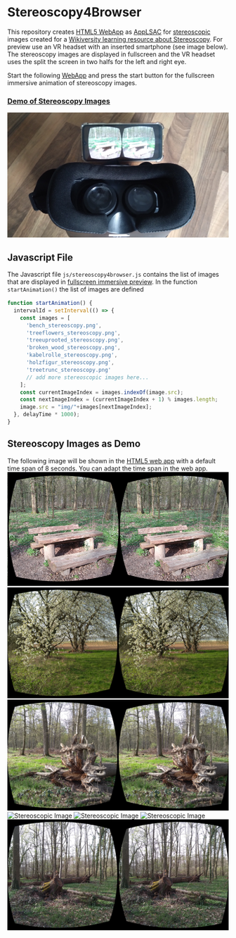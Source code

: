 # Stereoscopy4Browser
This repository creates [HTML5 WebApp](https://niebert.github.io/stereoscopy4browser) as [AppLSAC](https://en.wikiversity.org/wiki/AppLSAC) for [stereoscopic](https://en.wikiversity.org/wiki/Stereoscopy) images created for a [Wikiversity learning resource about Stereoscopy](https://en.wikiversity.org/wiki/Stereoscopy). For preview use an VR headset with an inserted smartphone (see image below). The stereoscopy images are displayed in fullscreen and the VR headset uses the split the screen in two halfs for the left and right eye.

Start the following [WebApp](https://niebert.github.io/stereoscopy4browser) and press the start button for the fullscreen immersive animation of stereoscopy images.

<h3><a href="https://niebert.github.io/stereoscopy4browser" target="_blank">Demo of Stereoscopy Images</a></h3>

![Stereoscopic Image](./img/vr_headset_with_smartphone_and_stereoscopy_image.jpg)

## Javascript File
The Javascript file `js/stereoscopy4browser.js` contains the list of images that are displayed in [fullscreen immersive preview](https://niebert.github.io/stereoscopy4browser). In the function `startAnimation()`  the list of images are defined
```javascript
function startAnimation() {
  intervalId = setInterval(() => {
    const images = [
      'bench_stereoscopy.png',
      'treeflowers_stereoscopy.png',
      'treeuprooted_stereoscopy.png',
      'broken_wood_stereoscopy.png',
      'kabelrolle_stereoscopy.png',
      'holzfigur_stereoscopy.png',
      'treetrunc_stereoscopy.png'
      // add more stereoscopic images here...
    ];
    const currentImageIndex = images.indexOf(image.src);
    const nextImageIndex = (currentImageIndex + 1) % images.length;
    image.src = "img/"+images[nextImageIndex];
  }, delayTime * 1000);
}
```

## Stereoscopy Images as Demo
The following image will be shown in the [HTML5 web app](https://niebert.github.io/stereoscopy4browser) with a default time span of 8 seconds. You can adapt the time span in the web app.
![Stereoscopic Image](./img/bench_stereoscopy.png)
![Stereoscopic Image](./img/treeflowers_stereoscopy.png)
![Stereoscopic Image](./img/treeuprooted_stereoscopy.png)
![Stereoscopic Image](./img/broken_wood_stereoscopy.png)
![Stereoscopic Image](./img/kabelrolle_stereoscopy.png)
![Stereoscopic Image](./img/holzfigur_stereoscopy.png)
![Stereoscopic Image](./img/treetrunc_stereoscopy.png)
